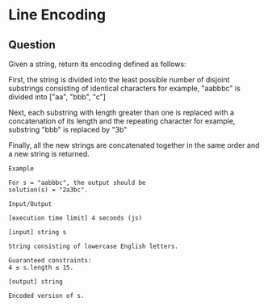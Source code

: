 # Line Encoding

## Question

Given a string, return its encoding defined as follows:

First, the string is divided into the least possible number of disjoint substrings consisting of identical characters
for example, "aabbbc" is divided into ["aa", "bbb", "c"]

Next, each substring with length greater than one is replaced with a concatenation of its length and the repeating character
for example, substring "bbb" is replaced by "3b"

Finally, all the new strings are concatenated together in the same order and a new string is returned.


```
Example

For s = "aabbbc", the output should be
solution(s) = "2a3bc".

Input/Output

[execution time limit] 4 seconds (js)

[input] string s

String consisting of lowercase English letters.

Guaranteed constraints:
4 ≤ s.length ≤ 15.

[output] string

Encoded version of s.



```
